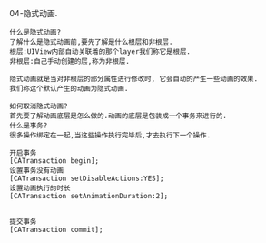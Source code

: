 04-隐式动画.
	
	什么是隐式动画?
	了解什么是隐式动画前,要先了解是什么根层和非根层.
	根层:UIView内部自动关联着的那个layer我们称它是根层.
	非根层:自己手动创建的层,称为非根层.
	
	隐式动画就是当对非根层的部分属性进行修改时, 它会自动的产生一些动画的效果.
	我们称这个默认产生的动画为隐式动画.
	
	如何取消隐式动画?
	首先要了解动画底层是怎么做的.动画的底层是包装成一个事务来进行的.
	什么是事务?
	很多操作绑定在一起,当这些操作执行完毕后,才去执行下一个操作.
	
	开启事务
	[CATransaction begin];
	设置事务没有动画
	[CATransaction setDisableActions:YES];
	设置动画执行的时长
	[CATransaction setAnimationDuration:2];
	
	
	提交事务
    [CATransaction commit];